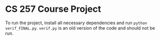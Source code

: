 # CS 257 Course Project

To run the project, install all necessary dependencies and run ``python verif_FINAL.py``.
``verif.py`` is an old version of the code and should not be run.
